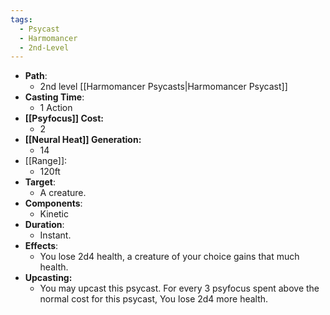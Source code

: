 ```yaml
---
tags:
  - Psycast
  - Harmomancer
  - 2nd-Level
---
```

- **Path**:
	- 2nd level [[Harmomancer Psycasts|Harmomancer Psycast]]
- **Casting Time**:
	- 1 Action
- **[[Psyfocus]] Cost:**
	- 2
- **[[Neural Heat]] Generation:**
	- 14
- [[Range]]:
	- 120ft
- **Target**:
	- A creature.
- **Components**:
	- Kinetic
- **Duration**:
	- Instant.
- **Effects**:
	- You lose 2d4 health, a creature of your choice gains that much health.
- **Upcasting:**
	- You may upcast this psycast. For every 3 psyfocus spent above the normal cost for this psycast, You lose 2d4 more health.
